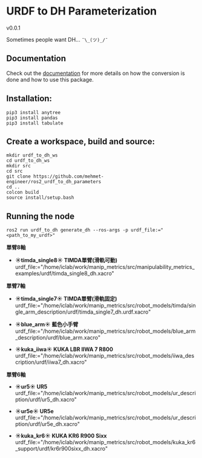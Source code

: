# URDF to DH Parameterization

v0.0.1

Sometimes people want DH... ```¯\_(ツ)_/¯```

## Documentation

Check out the [documentation](https://mcevoyandy.github.io/urdf_to_dh/index.html) for more details on how the conversion is done and how to use this package.

## Installation:
```
pip3 install anytree
pip3 install pandas
pip3 install tabulate
```

## Create a workspace, build and source:
```
mkdir urdf_to_dh_ws
cd urdf_to_dh_ws
mkdir src
cd src
git clone https://github.com/mehmet-engineer/ros2_urdf_to_dh_parameters
cd ..
colcon build
source install/setup.bash
```

## Running the node

```
ros2 run urdf_to_dh generate_dh --ros-args -p urdf_file:="<path_to_my_urdf>"
```

<!-- **雙臂8軸**
- **☀timda_dual8☀ TIMDA雙臂(滑軌可動)**
    urdf_file:="/home/iclab/work/manip_metrics/src/manipulability_metrics_examples/urdf/timda_dual8.xacro"

**雙臂7軸**

- **☀timda_dual7☀ TIMDA雙臂(滑軌固定)** 
    urdf_file:="/home/iclab/work/manip_metrics/src/manipulability_metrics_examples/urdf/timda_dual7.xacro" -->
    

**單臂8軸**

- **☀timda_single8☀ TIMDA單臂(滑軌可動)**
    urdf_file:="/home/iclab/work/manip_metrics/src/manipulability_metrics_examples/urdf/timda_single8_dh.xacro"

**單臂7軸**

- **☀timda_single7☀ TIMDA單臂(滑軌固定)** 
    urdf_file:="/home/iclab/work/manip_metrics/src/robot_models/timda/single_arm_description/urdf/timda_single7_dh.urdf.xacro"

- **☀blue_arm☀ 藍色小手臂** 
    urdf_file:="/home/iclab/work/manip_metrics/src/robot_models/blue_arm_description/urdf/blue_arm.xacro"
    
- **☀kuka_iiwa☀ KUKA LBR IIWA 7 R800**
    urdf_file:="/home/iclab/work/manip_metrics/src/robot_models/iiwa_description/urdf/iiwa7_dh.xacro"

**單臂6軸**

- **☀ur5☀ UR5**
    urdf_file:="/home/iclab/work/manip_metrics/src/robot_models/ur_description/urdf/ur5_dh.xacro"

- **☀ur5e☀ UR5e**
    urdf_file:="/home/iclab/work/manip_metrics/src/robot_models/ur_description/urdf/ur5e_dh.xacro"


- **☀kuka_kr6☀ KUKA KR6 R900 Sixx**
    urdf_file:="/home/iclab/work/manip_metrics/src/robot_models/kuka_kr6_support/urdf/kr6r900sixx_dh.xacro"